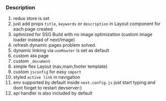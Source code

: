 ### Description

1. redux store is set
2. just add props `title`, `keywords` or `description` in Layout component for each page created
3. optimized for SSG Build with no image optimization (custom image loader instead of next/Image)
4. refresh dynamic pages problem solved.
5. dynamic linking via `useRouter` is set as default
6. custom `404` page
7. custom `_document`
8. simple flex Layout (nav,main,footer template)
9. custom `jsconfig` for easy `import`
10. styled `active link` in navigation
11. env supported by default inside `next.config.js` just start typing and dont forget to restart devserver:)
12. api handler is also included by default
